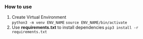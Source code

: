 ### How to use
1. Create Virtual Environment  
	`python3 -m venv ENV_NAME`
	`source ENV_NAME/bin/activate`
2. Use **requirements.txt** to install dependencies
	`pip3 install -r requirements.txt`
